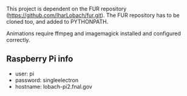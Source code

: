 This project is dependent on the FUR repository (https://github.com/IharLobach/fur.git). The FUR repository has to be cloned too, and added to PYTHONPATH.

Animations require ffmpeg and imagemagick installed and configured correctly.

## Raspberry Pi info
* user: pi
* password: singleelectron
* hostname: lobach-pi2.fnal.gov